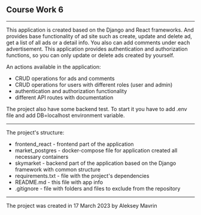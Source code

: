 
## Course Work 6

---
This application is created based on the Django and React frameworks. And provides base functionality of ad site
such as create, update and delete ad, get a list of all ads or a detail info. You also can add comments under
each advertisement. This application provides authentication and authorization functions, so you can only update
or delete ads created by yourself.

An actions available in the application:

 - CRUD operations for ads and comments
 - CRUD operations for users with different roles (user and admin)
 - authentication and authorization functionality
 - different API routes with documentation

The project also have some backend test. To start it you have to add .env file and add DB=localhost environment 
variable.

---
The project's structure: 
 - frontend_react - frontend part of the application
 - market_postgres - docker-compose file for application created all necessary containers
 - skymarket - backend part of the application based on the Django framework with common structure 
 - requirements.txt - file with the project's dependencies 
 - README.md - this file with app info
 - .gitignore - file with folders and files to exclude from the repository
 ---
 The project was created in 17 March 2023 by Aleksey Mavrin